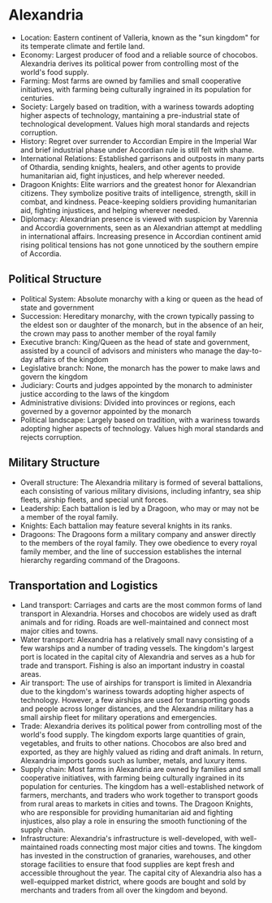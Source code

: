 # Alexandria

- Location: Eastern continent of Valleria, known as the "sun kingdom" for its temperate climate and fertile land.
- Economy: Largest producer of food and a reliable source of chocobos. Alexandria derives its political power from controlling most of the world's food supply.
- Farming: Most farms are owned by families and small cooperative initiatives, with farming being culturally ingrained in its population for centuries.
- Society: Largely based on tradition, with a wariness towards adopting higher aspects of technology, mantaining a pre-industrial state of technological development. Values high moral standards and rejects corruption.
- History: Regret over surrender to Accordian Empire in the Imperial War and brief industrial phase under Accordian rule is still felt with shame.
- International Relations: Established garrisons and outposts in many parts of Othardia, sending knights, healers, and other agents to provide humanitarian aid, fight injustices, and help wherever needed.
- Dragoon Knights: Elite warriors and the greatest honor for Alexandrian citizens. They symbolize positive traits of intelligence, strength, skill in combat, and kindness. Peace-keeping soldiers providing humanitarian aid, fighting injustices, and helping wherever needed.
- Diplomacy: Alexandrian presence is viewed with suspicion by Varennia and Accordia governments, seen as an Alexandrian attempt at meddling in international affairs. Increasing presence in Accordian continent amid rising political tensions has not gone unnoticed by the southern empire of Accordia.

## Political Structure

- Political System: Absolute monarchy with a king or queen as the head of state and government
- Succession: Hereditary monarchy, with the crown typically passing to the eldest son or daughter of the monarch, but in the absence of an heir, the crown may pass to another member of the royal family
- Executive branch: King/Queen as the head of state and government, assisted by a council of advisors and ministers who manage the day-to-day affairs of the kingdom
- Legislative branch: None, the monarch has the power to make laws and govern the kingdom
- Judiciary: Courts and judges appointed by the monarch to administer justice according to the laws of the kingdom
- Administrative divisions: Divided into provinces or regions, each governed by a governor appointed by the monarch
- Political landscape: Largely based on tradition, with a wariness towards adopting higher aspects of technology. Values high moral standards and rejects corruption.

## Military Structure

- Overall structure: The Alexandria military is formed of several battalions, each consisting of various military divisions, including infantry, sea ship fleets, airship fleets, and special unit forces.
- Leadership: Each battalion is led by a Dragoon, who may or may not be a member of the royal family.
- Knights: Each battalion may feature several knights in its ranks.
- Dragoons: The Dragoons form a military company and answer directly to the members of the royal family. They owe obedience to every royal family member, and the line of succession establishes the internal hierarchy regarding command of the Dragoons.

## Transportation and Logistics

- Land transport: Carriages and carts are the most common forms of land transport in Alexandria. Horses and chocobos are widely used as draft animals and for riding. Roads are well-maintained and connect most major cities and towns.
- Water transport: Alexandria has a relatively small navy consisting of a few warships and a number of trading vessels. The kingdom's largest port is located in the capital city of Alexandria and serves as a hub for trade and transport. Fishing is also an important industry in coastal areas.
- Air transport: The use of airships for transport is limited in Alexandria due to the kingdom's wariness towards adopting higher aspects of technology. However, a few airships are used for transporting goods and people across longer distances, and the Alexandria military has a small airship fleet for military operations and emergencies.
- Trade: Alexandria derives its political power from controlling most of the world's food supply. The kingdom exports large quantities of grain, vegetables, and fruits to other nations. Chocobos are also bred and exported, as they are highly valued as riding and draft animals. In return, Alexandria imports goods such as lumber, metals, and luxury items.
- Supply chain: Most farms in Alexandria are owned by families and small cooperative initiatives, with farming being culturally ingrained in its population for centuries. The kingdom has a well-established network of farmers, merchants, and traders who work together to transport goods from rural areas to markets in cities and towns. The Dragoon Knights, who are responsible for providing humanitarian aid and fighting injustices, also play a role in ensuring the smooth functioning of the supply chain.
- Infrastructure: Alexandria's infrastructure is well-developed, with well-maintained roads connecting most major cities and towns. The kingdom has invested in the construction of granaries, warehouses, and other storage facilities to ensure that food supplies are kept fresh and accessible throughout the year. The capital city of Alexandria also has a well-equipped market district, where goods are bought and sold by merchants and traders from all over the kingdom and beyond.